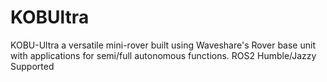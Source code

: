 # KOBUltra
KOBU-Ultra a versatile mini-rover built using Waveshare's Rover base unit with applications for semi/full autonomous functions. ROS2 Humble/Jazzy Supported
